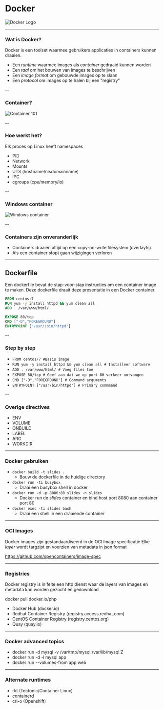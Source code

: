 #  Docker

![Docker Logo](images/docker-tile.svg) <!-- {_ height="40%" width="40% style="border-width: 0;"  } -->

---

### Wat is Docker?

Docker is een toolset waarmee gebruikers applicaties in containers kunnen draaien.
* Een _runtime_ waarmee images als _container_ gedraaid kunnen worden
* Een _taal_ om het bouwen van images te beschrijven
* Een _image format_ om gebouwde images op te slaan
* Een _protocol_ om images op te halen bij een "registry"

--

### Container?

![Container 101](images/containers-101.png) <!-- {_ style="background-color: white;" } -->

--

### Hoe werkt het?

Elk proces op Linux heeft namespaces

* PID <!-- {_ class="fragment"} -->
* Network  <!-- {_ class="fragment"} -->
* Mounts  <!-- {_ class="fragment"} -->
* UTS (hostname/nisdomainname)  <!-- {_ class="fragment"} -->
* IPC  <!-- {_ class="fragment"} -->
* cgroups (cpu/memory/io)  <!-- {_ class="fragment"} -->

--

### Windows container

![Windows container](images/containerfund.png) <!-- {_ style="background-color: white;" } -->

--

### Containers zijn onveranderlijk

* Containers draaien altijd op een copy-on-write filesystem (overlayfs)
* Als een container stopt gaan wijzigingen verloren

---

## Dockerfile

Een dockerfile bevat de stap-voor-stap instructies om een container image te maken.
Deze dockerfile draait deze presentatie in een Docker container.
```dockerfile
FROM centos:7
RUN yum -y install httpd && yum clean all
ADD . /var/www/html/

EXPOSE 80/tcp
CMD ["-D","FOREGROUND"]
ENTRYPOINT ["/usr/sbin/httpd"] 
```

--

### Step by step
* `FROM centos/7 #Basis image` <!-- {_ class="fragment"} -->
* `RUN yum -y install httpd && yum clean all # Installeer software` <!-- {_ class="fragment"} -->
* `ADD . /var/www/html/ # Voeg files toe` <!-- {_ class="fragment"} -->
* `EXPOSE 80/tcp # Geef aan dat we op port 80 verkeer ontvangen` <!-- {_ class="fragment"} -->
* `CMD ["-D","FOREGROUND"] # Command arguments` <!-- {_ class="fragment"} -->
* `ENTRYPOINT ["/usr/bin/httpd"] # Primary commmand` <!-- {_ class="fragment"} -->


--

### Overige directives

* ENV <!-- {_ class="fragment"} -->
* VOLUME <!-- {_ class="fragment"} -->
* ONBUILD <!-- {_ class="fragment"} -->
* LABEL <!-- {_ class="fragment"} -->
* ARG <!-- {_ class="fragment"} -->
* WORKDIR <!-- {_ class="fragment"} -->

---

### Docker gebruiken

* `docker build -t slides .` 
  * Bouw de dockerfile in de huidige directory
* `docker run -ti busybox`
  * Draai een busybox shell in docker
* `docker run -d -p 8080:80 slides -n slides`
  * Docker run de _slides_ container en bind host port 8080 aan container port 80
* `docker exec -ti slides bash` 
  * Draai een shell in een draaiende container 

---

### OCI Images

Docker images zijn gestandaardiseerd in de OCI Image specificatie
Elke _layer_ wordt targzipt en voorzien van metadata in json format

https://github.com/opencontainers/image-spec

---

### Registries

Docker registry is in feite een http dienst waar de layers van images en metadata kan worden gezocht en gedownload

docker pull docker.io/php

* Docker Hub (docker.io)
* Redhat Container Registry (registry.access.redhat.com)
* CentOS Container Registry (registry.centos.org)
* Quay (quay.io)

---

### Docker advanced topics

* docker run -d mysql -v /var/tmp/mysql:/var/lib/mysql:Z
* docker run -d -l mysql app 
* docker run --volumes-from app web

---

### Alternate runtimes

* rkt (Tectonic/Container Linux)
* containerd
* cri-o (Openshift)
